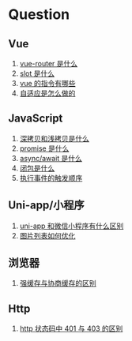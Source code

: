 # Question

## Vue

1. [vue-router 是什么](./answer.md#vue-1)
1. [slot 是什么]()
1. [vue 的指令有哪些]()
1. [自适应是怎么做的]()

## JavaScript

1. [深拷贝和浅拷贝是什么]()
1. [promise 是什么]()
1. [async/await 是什么]()
1. [闭包是什么]()
1. [执行事件的触发顺序]()

## Uni-app/小程序

1. [uni-app 和微信小程序有什么区别]()
1. [图片列表如何优化]()

## 浏览器

1. [强缓存与协商缓存的区别]()

## Http

1. [http 状态码中 401 与 403 的区别](./answer.md#http-1)

<!-- 比较版本号 -->

<!-- function nextGreaterElements(arr) {
  if (!Array.isArray(arr)) throw Error('参数类型错误')
  if (arr.filter(item => !Number.isInteger(item)).length) throw Error('数组内有非正整数')

  const list = []
  arr.forEach((item, index) => {
    const l = arr.slice(index + 1)
    const v = l.find(element => element > item)
    if (v !== undefined) list.push(v)
    else list.push(-1)
  })
  return list
}

console.log(nextGreaterElements([5,4,3,2,1])) -->
